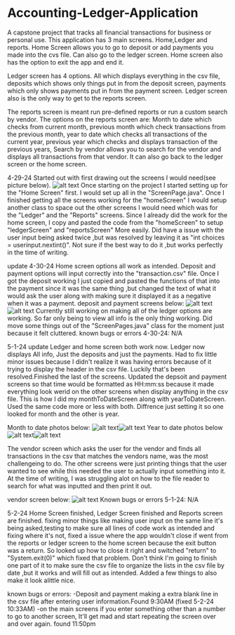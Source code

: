 # Accounting-Ledger-Application
A capstone project that tracks all financial transactions for business or personal use. This application has 3 main screens. 
Home,Ledger and reports. Home Screen allows you to go to deposit or add payments you made into the cvs file. Can also go to the ledger screen. 
Home screen also has the option to exit the app and end it. 

Ledger screen has 4 options. All which displays everything in the csv file, deposits which shows only things put in from the deposit screen, payments which only shows payments put in from the payment screen. Ledger screen also is the only way to get to the reports screen. 

The reports screen is meant run pre-defined reports or run a custom search by vendor. The options on the reports screen are: Month to date which checks from current month, previous month which check transactions from the previous month, year to date which checks all transactions of the current year, previous year which checks and displays transaction of the previous years, Search by vendor allows you to search for the vendor and displays all transactions from that vendor. It can also go back to the ledger screen or the home screen.

4-29-24
Started out with first drawing out the screens I would need(see picture below).
![alt text](<whiteboard pic.jpg>)
Once starting on the project I started setting up for the "Home Screen" first. I would set up all in the 
"ScreenPage.java". Once I finished getting all the screens working for the "homeScreen" I would setup another class
to space out the other screens I would need which was for the "Ledger" and the "Reports" screens. Since I already did the work for the home screen,
I copy and pasted the code from the "homeScreen" to setup "ledgerScreen" and "reportsScreen" More easily. Did have a issue with the user input being asked twice ,but was resolved by leaving it as "int choices = userinput.nextint()". Not sure if the best way to do it ,but works perfectly in the time of writing.

update 4-30-24
Home screen options all work as intended. Deposit and payment options will input correctly into the "transaction.csv" file. Once I got the deposit working I just copied and pasted the functions of that into the payment since it was the same thing ,but changed the text of what it would ask the user along with making sure it displayed it as a negative when it was a payment. 
deposit and payment screens below:
![alt text](depositScreenPic.jpg)
![alt text](paymentScreenPic.jpg)
Currently still working on making all of the ledger options are working. So far only being to view all info is the only thing working.
Did move some things out of the "ScreenPages.java" class for the moment just because it felt cluttered.
known bugs or errors 4-30-24: N/A

5-1-24 update
Ledger and home screen both work now. Ledger now displays All info, Just the deposits and just the payments. Had to fix little minor issues because I didn't realize it was having errors because of it trying to display the header in the csv file. Luckily that's been resolved.Finished the last of the screens. Updated the depsoit and payment screens so that time would be formatted as HH:mm:ss because it made everything look werid on the other screens when display anything in the csv file.
This is how I did my monthToDateScreen along with yearToDateScreen. Used the same code more or less with both. Diffrence just setting it so one looked for month and the other is year.

Month to date photos below:
![alt text](monthToDate1.jpg)![alt text](monthToDate2.jpg)
Year to date photos below
![alt text](yearToDate1.jpg)![alt text](yearToDate2.jpg)

The vendor screen which asks the user for the vendor and finds all transactions in the csv that matches the vendors name, was the most challengeing to do. The other screens were just printing things that the user wanted to see while this needed the user to actually input something into it. At the time of writing, I was struggling alot on how to the file reader to search for what was inputted and then print it out.

vendor screen below:
![alt text](vendorScreen.jpg)
Known bugs or errors 5-1-24: N/A

5-2-24
Home Screen finished, Ledger Screen finished and Reports screen are finished. fixing minor things like making user input on the same line it's being asked,testing to make sure all lines of code work as intended and fixing where it's not, fixed a issue where the app wouldn't close if went from the reports or ledger screen to the home screen because the exit button was a return. So looked up how to close it right and switched "return" to "System.exit(0)" which fixed that problem. Don't think I'm going to finish one part of it to make sure the csv file to organize the lists in the csv file by date ,but it works and will fill out as intended. Added a few things to also make it look alittle nice.

known bugs or errors: 
-Deposit and payment making a extra blank line in the csv file after entering user information.Found 9:30AM (fixed 5-2-24 10:33AM)
-on the main screens if you enter something other than a number to go to another screen, It'll get mad and start repeating the screen over and over again. found 11:50pm
